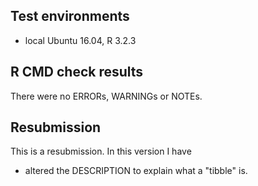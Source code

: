 ## Test environments
* local Ubuntu 16.04, R 3.2.3

## R CMD check results
There were no ERRORs, WARNINGs or NOTEs. 

## Resubmission

This is a resubmission. In this version I have

* altered the DESCRIPTION to explain what a "tibble" is.
